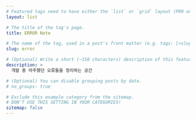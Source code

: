 ```yaml
---
# Featured tags need to have either the `list` or `grid` layout (PRO only).
layout: list

# The title of the tag's page.
title: ERROR Note

# The name of the tag, used in a post's front matter (e.g. tags: [<slug>]).
slug: error

# (Optional) Write a short (~150 characters) description of this featured tag.
description: >
  개발 중 마주했던 오류들을 정리하는 공간

# (Optional) You can disable grouping posts by date.
# no_groups: true

# Exclude this example category from the sitemap.
# DON'T USE THIS SETTING IN YOUR CATEGORIES!
sitemap: false
---
```

